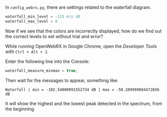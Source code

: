 In `config_webrx.py`, there are settings related to the waterfall diagram.
```python
waterfall_min_level = -115 #in dB
waterfall_max_level = 0
```
Now if we see that the colors are incorrectly displayed, how do we find out the correct levels to set without trial and error?

While running OpenWebRX in Google Chrome, open the *Developer Tools* with `Ctrl + Alt + J`.

Enter the following line into the Console:

```javascript
waterfall_measure_minmax = true;
```

Then wait for the messages to appear, something like:  

    Waterfall | min = -102.54000091552734 dB | max = -50.209999084472656 dB

It will show the highest and the lowest peak detected in the spectrum, from the beginning.



